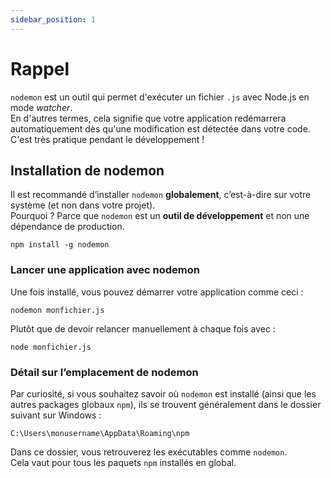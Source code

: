 ```yaml
---
sidebar_position: 1
---
```


# Rappel

`nodemon` est un outil qui permet d'exécuter un fichier `.js` avec Node.js en mode *watcher*.  
En d'autres termes, cela signifie que votre application redémarrera automatiquement dès qu'une modification est détectée dans votre code.  
C'est très pratique pendant le développement !

## Installation de nodemon

Il est recommandé d’installer `nodemon` **globalement**, c’est-à-dire sur votre système (et non dans votre projet).  
Pourquoi ? Parce que `nodemon` est un **outil de développement** et non une dépendance de production.

```
npm install -g nodemon
```

### Lancer une application avec nodemon

Une fois installé, vous pouvez démarrer votre application comme ceci :

```
nodemon monfichier.js
```

Plutôt que de devoir relancer manuellement à chaque fois avec :

```
node monfichier.js
```

### Détail sur l’emplacement de nodemon

Par curiosité, si vous souhaitez savoir où `nodemon` est installé (ainsi que les autres packages globaux `npm`), ils se trouvent généralement dans le dossier suivant sur Windows :

```
C:\Users\monusername\AppData\Roaming\npm
```

Dans ce dossier, vous retrouverez les exécutables comme `nodemon`.  
Cela vaut pour tous les paquets `npm` installés en global.
